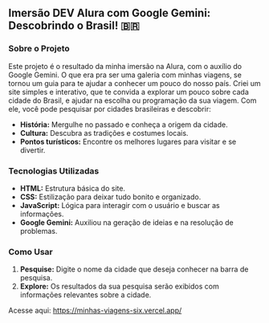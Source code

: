 ## Imersão DEV Alura com Google Gemini: Descobrindo o Brasil! 🇧🇷

### Sobre o Projeto

Este projeto é o resultado da minha imersão na Alura, com o auxílio do Google Gemini. 
O que era pra ser uma galeria com minhas viagens, se tornou um guia para te ajudar a conhecer um pouco do nosso país.
Criei um site simples e interativo, que te convida a explorar um pouco sobre cada cidade do Brasil, e ajudar na escolha ou programação da sua viagem.
Com ele, você pode pesquisar por cidades brasileiras e descobrir:

* **História:** Mergulhe no passado e conheça a origem da cidade.
* **Cultura:** Descubra as tradições e costumes locais.
* **Pontos turísticos:** Encontre os melhores lugares para visitar e se divertir.

### Tecnologias Utilizadas
* **HTML:** Estrutura básica do site.
* **CSS:** Estilização para deixar tudo bonito e organizado.
* **JavaScript:** Lógica para interagir com o usuário e buscar as informações.
* **Google Gemini:** Auxiliou na geração de ideias e na resolução de problemas.

### Como Usar
1. **Pesquise:** Digite o nome da cidade que deseja conhecer na barra de pesquisa.
2. **Explore:** Os resultados da sua pesquisa serão exibidos com informações relevantes sobre a cidade.

Acesse aqui: https://minhas-viagens-six.vercel.app/
